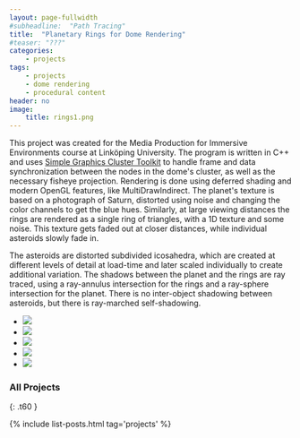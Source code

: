 ```yaml
---
layout: page-fullwidth
#subheadline:  "Path Tracing"
title:  "Planetary Rings for Dome Rendering"
#teaser: "???"
categories:
    - projects
tags:
    - projects
    - dome rendering
    - procedural content
header: no
image:
    title: rings1.png
---
```


This project was created for the Media Production for Immersive Environments course at Linköping University.
The program is written in C++ and uses <a href="https://c-student.itn.liu.se/wiki/develop:sgct:sgct">Simple Graphics Cluster Toolkit</a> to handle frame and data synchronization between the nodes in the dome's cluster,
as well as the necessary fisheye projection. Rendering is done using deferred shading and modern OpenGL features, like MultiDrawIndirect.
The planet's texture is based on a photograph of Saturn, distorted using noise and changing the color channels to get the blue hues. Similarly, at large viewing distances the rings are rendered as a single ring of triangles, with a 1D texture 
and some noise. This texture gets faded out at closer distances, while individual asteroids slowly fade in.

The asteroids are distorted subdivided icosahedra, which are created at different levels of detail at load-time and later scaled individually to create additional variation.
The shadows between the planet and the rings are ray traced, using a ray-annulus intersection for the rings and a ray-sphere intersection for the planet. There is no inter-object shadowing between asteroids, but there is ray-marched self-shadowing.

<ul class="clearing-thumbs small-block-grid-4" data-clearing>
  <li><a href="{{ site.url }}/images/rings1.png"><img data-caption="" class="th" src="{{ site.url }}/images/rings1.png"></a></li>
  <li><a href="{{ site.url }}/images/rings2.png"><img data-caption="" class="th" src="{{ site.url }}/images/rings2.png"></a></li>
  <li><a href="{{ site.url }}/images/rings3.png"><img data-caption="" class="th" src="{{ site.url }}/images/rings3.png"></a></li>
  <li><a href="{{ site.url }}/images/AsteroidDebug1.png"><img data-caption="" class="th" src="{{ site.url }}/images/AsteroidDebug1.png"></a></li>
  <li><a href="{{ site.url }}/images/AsteroidDebug2.png"><img data-caption="" class="th" src="{{ site.url }}/images/AsteroidDebug2.png"></a></li>
</ul>

### All Projects
{: .t60 }

{% include list-posts.html tag='projects' %}
